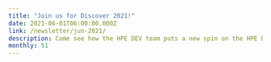 ```yaml
---
title: "Join us for Discover 2021!"
date: 2021-06-01T06:00:00.000Z
link: /newsletter/jun-2021/
description: Come see how the HPE DEV team puts a new spin on the HPE Discover 2021 Hack Shack workshops! Industry experts will introduce our sessions, giving their take on the technology, before diving into each hands-on workshop. Choose from a wide range of topics, from HPE Ezmeral Data Fabric to open source SPIFFE/SPIRE, and more.
monthly: 51
---
```

            